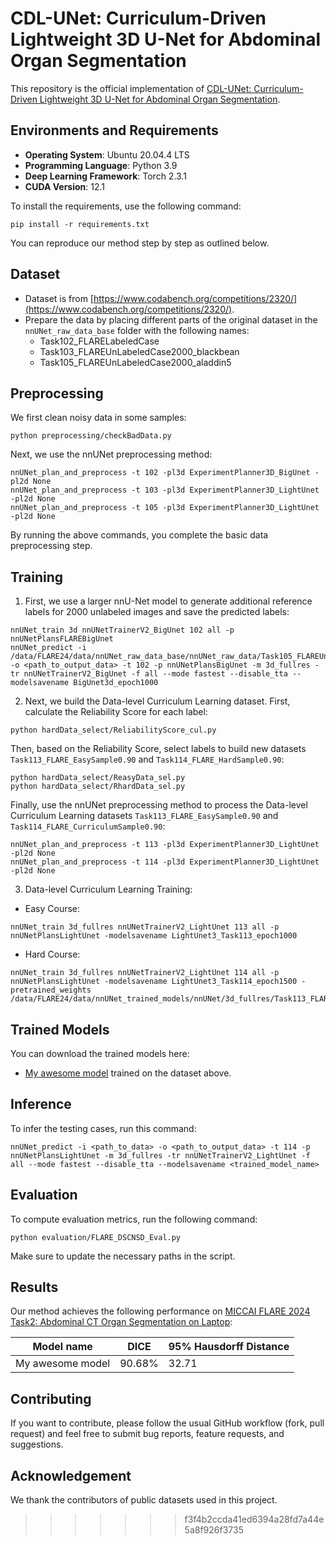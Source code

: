 
# CDL-UNet: Curriculum-Driven Lightweight 3D U-Net for Abdominal Organ Segmentation


This repository is the official implementation of [CDL-UNet: Curriculum-Driven Lightweight 3D U-Net for Abdominal Organ Segmentation](TBA).

## Environments and Requirements

- **Operating System**: Ubuntu 20.04.4 LTS
- **Programming Language**: Python 3.9
- **Deep Learning Framework**: Torch 2.3.1
- **CUDA Version**: 12.1

To install the requirements, use the following command:

```
pip install -r requirements.txt
```

You can reproduce our method step by step as outlined below.

## Dataset

- Dataset is from [https://www.codabench.org/competitions/2320/](https://www.codabench.org/competitions/2320/).
- Prepare the data by placing different parts of the original dataset in the `nnUNet_raw_data_base` folder with the following names:
    - Task102_FLARELabeledCase
    - Task103_FLAREUnLabeledCase2000_blackbean
    - Task105_FLAREUnLabeledCase2000_aladdin5

## Preprocessing

We first clean noisy data in some samples:

```
python preprocessing/checkBadData.py
```

Next, we use the nnUNet preprocessing method:

```
nnUNet_plan_and_preprocess -t 102 -pl3d ExperimentPlanner3D_BigUnet -pl2d None
nnUNet_plan_and_preprocess -t 103 -pl3d ExperimentPlanner3D_LightUnet -pl2d None
nnUNet_plan_and_preprocess -t 105 -pl3d ExperimentPlanner3D_LightUnet -pl2d None
```
By running the above commands, you complete the basic data preprocessing step.

## Training

1. First, we use a larger nnU-Net model to generate additional reference labels for 2000 unlabeled images and save the predicted labels:

```
nnUNet_train 3d nnUNetTrainerV2_BigUnet 102 all -p nnUNetPlansFLAREBigUnet
nnUNet_predict -i /data/FLARE24/data/nnUNet_raw_data_base/nnUNet_raw_data/Task105_FLAREUnLabeledCase2000_aladdin5/imagesTr/ -o <path_to_output_data> -t 102 -p nnUNetPlansBigUnet -m 3d_fullres -tr nnUNetTrainerV2_BigUnet -f all --mode fastest --disable_tta --modelsavename BigUnet3d_epoch1000
```

2. Next, we build the Data-level Curriculum Learning dataset. First, calculate the Reliability Score for each label:

```
python hardData_select/ReliabilityScore_cul.py
```

Then, based on the Reliability Score, select labels to build new datasets `Task113_FLARE_EasySample0.90` and `Task114_FLARE_HardSample0.90`:

```
python hardData_select/ReasyData_sel.py
python hardData_select/RhardData_sel.py
```

Finally, use the nnUNet preprocessing method to process the Data-level Curriculum Learning datasets `Task113_FLARE_EasySample0.90` and `Task114_FLARE_CurriculumSample0.90`:

```
nnUNet_plan_and_preprocess -t 113 -pl3d ExperimentPlanner3D_LightUnet -pl2d None
nnUNet_plan_and_preprocess -t 114 -pl3d ExperimentPlanner3D_LightUnet -pl2d None
```

3. Data-level Curriculum Learning Training:

- Easy Course:

```
nnUNet_train 3d_fullres nnUNetTrainerV2_LightUnet 113 all -p nnUNetPlansLightUnet -modelsavename LightUnet3_Task113_epoch1000
```

- Hard Course:

```
nnUNet_train 3d_fullres nnUNetTrainerV2_LightUnet 114 all -p nnUNetPlansLightUnet -modelsavename LightUnet3_Task114_epoch1500 -pretrained_weights /data/FLARE24/data/nnUNet_trained_models/nnUNet/3d_fullres/Task113_FLARE_EasySample0.90/LightUnet3_Task114_epoch1000
```

## Trained Models

You can download the trained models here:

- [My awesome model](https://github.com/iam-nacl/FLARE2024/tree/main/nnUNet_trained_models/nnUNet/3d_fullres/Task114_FLARE_CurriculumSample0.9/LightUnet3_Task114_epoch1500/nnUNetTrainerV2_LightUnet__nnUNetPlansLightUnet/all) trained on the dataset above.

## Inference

To infer the testing cases, run this command:

```
nnUNet_predict -i <path_to_data> -o <path_to_output_data> -t 114 -p nnUNetPlansLightUnet -m 3d_fullres -tr nnUNetTrainerV2_LightUnet -f all --mode fastest --disable_tta --modelsavename <trained_model_name>
```

## Evaluation

To compute evaluation metrics, run the following command:

```
python evaluation/FLARE_DSCNSD_Eval.py
```

Make sure to update the necessary paths in the script.

## Results

Our method achieves the following performance on [MICCAI FLARE 2024 Task2: Abdominal CT Organ Segmentation on Laptop](https://www.codabench.org/competitions/2320/):

|Model name|DICE|95% Hausdorff Distance|
|---|---|---|
|My awesome model|90.68%|32.71|

## Contributing

If you want to contribute, please follow the usual GitHub workflow (fork, pull request) and feel free to submit bug reports, feature requests, and suggestions.

## Acknowledgement

We thank the contributors of public datasets used in this project.
>>>>>>> f3f4b2ccda41ed6394a28fd7a44e5a8f926f3735
